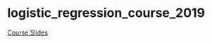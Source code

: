 # logistic_regression_course_2019

[Course Slides](https://ianhandel.github.io/logistic_regression_course_2019/)
